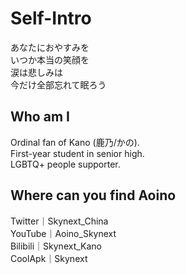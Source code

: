 # Self-Intro
あなたにおやすみを  
いつか本当の笑顔を  
涙は悲しみは  
今だけ全部忘れて眠ろう  
## Who am I
Ordinal fan of Kano (鹿乃/かの).  
First-year student in senior high.  
LGBTQ+ people supporter.  
## Where can you find Aoino
Twitter｜Skynext_China  
YouTube｜Aoino_Skynext  
Bilibili｜Skynext_Kano  
CoolApk｜Skynext  
